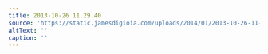 ```yaml
---
title: 2013-10-26 11.29.40
source: 'https://static.jamesdigioia.com/uploads/2014/01/2013-10-26-11-29-40-scaled.jpg'
altText: ''
caption: ''
---
```


